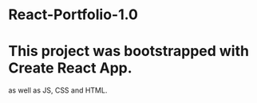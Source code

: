 # React-Portfolio-1.0

# This project was bootstrapped with Create React App.
as well as JS, CSS and HTML.




